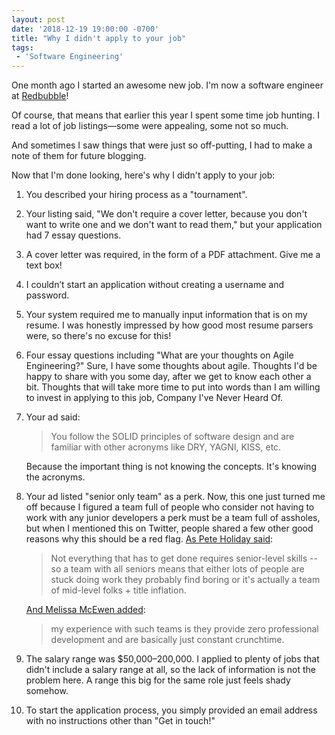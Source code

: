 ```yaml
---
layout: post
date: '2018-12-19 19:00:00 -0700'
title: "Why I didn't apply to your job"
tags:
 - 'Software Engineering'
---
```

One month ago I started an awesome new job. I'm now a software engineer at [Redbubble](https://www.redbubble.com/)!

Of course, that means that earlier this year I spent some time job hunting. I read a lot of job listings&mdash;some were appealing, some not so much.

And sometimes I saw things that were just so off-putting, I had to make a note of them for future blogging.

Now that I'm done looking, here's why I didn't apply to your job:

1. You described your hiring process as a "tournament".
2. Your listing said, "We don't require a cover letter, because you don't want to write one and we don't want to read them," but your application had 7 essay questions.
3. A cover letter was required, in the form of a PDF attachment. Give me a text box!
4. I couldn’t start an application without creating a username and password.
5. Your system required me to manually input information that is on my resume. I was honestly impressed by how good most resume parsers were, so there's no excuse for this!
6. Four essay questions including "What are your thoughts on Agile Engineering?" Sure, I have some thoughts about agile. Thoughts I'd be happy to share with you some day, after we get to know each other a bit. Thoughts that will take more time to put into words than I am willing to invest in applying to this job, Company I've Never Heard Of.
9. Your ad said:

   > You follow the SOLID principles of software design and are familiar with other acronyms like DRY, YAGNI, KISS, etc.

   Because the important thing is not knowing the concepts. It's knowing the acronyms.
10. Your ad listed "senior only team" as a perk. Now, this one just turned me off because I figured a team full of people who consider not having to work with any junior developers a perk must be a team full of assholes, but when I mentioned this on Twitter, people shared a few other good reasons why this should be a red flag. [As Pete Holiday said](https://twitter.com/toomuchpete/status/1040298876320841728):

    > Not everything that has to get done requires senior-level skills -- so a team with all seniors means that either lots of people are stuck doing work they probably find boring or it's actually a team of mid-level folks + title inflation.

    [And Melissa McEwen added](https://twitter.com/melissamcewen/status/1040295130857721856):

    > my experience with such teams is they provide zero professional development and are basically just constant crunchtime.

7. The salary range was $50,000&ndash;200,000. I applied to plenty of jobs that didn't include a salary range at all, so the lack of information is not the problem here. A range this big for the same role just feels shady somehow.
8. To start the application process, you simply provided an email address with no instructions other than "Get in touch!"
